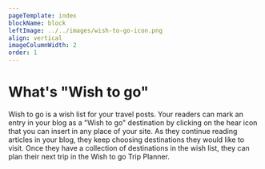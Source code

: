 ```yaml
---
pageTemplate: index
blockName: block
leftImage: ../../images/wish-to-go-icon.png
align: vertical
imageColumnWidth: 2
order: 1
---
```


# What's "Wish to go"

Wish to go is a wish list for your travel posts. Your readers can mark an entry in your blog as a "Wish to go" destination by clicking on the hear icon <WishWidget country="TH"/> that you can insert in any place of your site. As they continue reading articles in your blog, they keep choosing destinations they would like to visit. Once they have a collection of destinations in the wish list, they can plan their next trip in the Wish to go Trip Planner.

